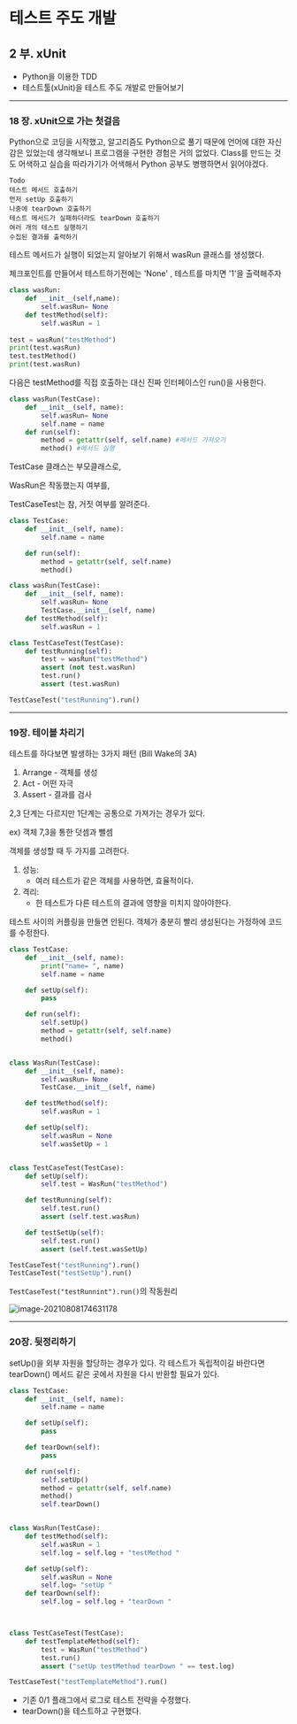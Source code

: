 # 테스트 주도 개발

## 2 부. xUnit

- Python을 이용한 TDD
- 테스트툴(xUnit)을 테스트 주도 개발로 만들어보기

----

### 18 장. xUnit으로 가는 첫걸음

Python으로 코딩을 시작했고, 알고리즘도 Python으로 풀기 때문에 언어에 대한 자신감은 있었는데 생각해보니 프로그램을 구현한 경험은 거의 없었다. Class를 만드는 것도 어색하고 실습을 따라가기가 어색해서 Python 공부도 병행하면서 읽어야겠다.

```
Todo
테스트 메서드 호출하기
먼저 setUp 호출하기
나중에 tearDown 호출하기
테스트 메서드가 실패하더라도 tearDown 호출하기
여러 개의 테스트 실행하기
수집된 결과를 출력하기
```



테스트 메서드가 실행이 되었는지 알아보기 위해서 wasRun 클래스를 생성했다.

체크포인트를 만들어서 테스트하기전에는 'None' , 테스트를 마치면 '1'을 출력해주자

```python
class wasRun:
    def __init__(self,name):
        self.wasRun= None
    def testMethod(self):
        self.wasRun = 1
        
test = wasRun("testMethod")
print(test.wasRun)
test.testMethod()
print(test.wasRun)
```

다음은 testMethod를 직접 호출하는 대신 진짜 인터페이스인 run()을 사용한다.

```python
class wasRun(TestCase):
    def __init__(self, name):
        self.wasRun= None
        self.name = name
    def run(self):
        method = getattr(self, self.name) #메서드 가져오기
        method() #메서드 실행
```



TestCase 클래스는 부모클래스로, 

WasRun은 작동했는지 여부를,

TestCaseTest는 참, 거짓 여부를 알려준다.

```python
class TestCase:
    def __init__(self, name):
        self.name = name

    def run(self):
        method = getattr(self, self.name)
        method()

class wasRun(TestCase):
    def __init__(self, name):
        self.wasRun= None
        TestCase.__init__(self, name)
    def testMethod(self):
        self.wasRun = 1

class TestCaseTest(TestCase):
    def testRunning(self):
        test = wasRun("testMethod")
        assert (not test.wasRun)
        test.run()
        assert (test.wasRun)

TestCaseTest("testRunning").run()
```

----

### 19장. 테이블 차리기

테스트를 하다보면 발생하는 3가지 패턴 (Bill Wake의 3A)

1. Arrange - 객체를 생성
2. Act - 어떤 자극
3. Assert - 결과를 검사

2,3 단계는 다르지만 1단계는 공통으로 가져가는 경우가 있다.

ex) 객체 7,3을 통한 덧셈과 뺄셈

객체를 생성할 때 두 가지를 고려한다.

1. 성능:
   - 여러 테스트가 같은 객체를 사용하면, 효율적이다.
2. 격리:
   - 한 테스트가 다른 테스트의 결과에 영향을 미치지 않아야한다.



테스트 사이의 커플링을 만들면 안된다. 객체가 충분히 빨리 생성된다는 가정하에 코드를 수정한다.



```python
class TestCase:
    def __init__(self, name):
        print("name= ", name)
        self.name = name

    def setUp(self):
        pass

    def run(self):
        self.setUp()
        method = getattr(self, self.name)
        method()


class WasRun(TestCase):
    def __init__(self, name):
        self.wasRun= None
        TestCase.__init__(self, name)

    def testMethod(self):
        self.wasRun = 1

    def setUp(self):
        self.wasRun = None
        self.wasSetUp = 1


class TestCaseTest(TestCase):
    def setUp(self):
        self.test = WasRun("testMethod")

    def testRunning(self):
        self.test.run()
        assert (self.test.wasRun)

    def testSetUp(self):
        self.test.run()
        assert (self.test.wasSetUp)

TestCaseTest("testRunning").run()
TestCaseTest("testSetUp").run()
```

`TestCaseTest("testRunnint").run()`의 작동원리

![image-20210808174631178](C:\Users\mohai\AppData\Roaming\Typora\typora-user-images\image-20210808174631178.png)

----

### 20장. 뒷정리하기

setUp()을 외부 자원을 할당하는 경우가 있다. 각 테스트가 독립적이길 바란다면 tearDown() 메서드 같은 곳에서 자원을 다시 반환할 필요가 있다.



```python
class TestCase:
    def __init__(self, name):
        self.name = name

    def setUp(self):
        pass

    def tearDown(self):
        pass

    def run(self):
        self.setUp()
        method = getattr(self, self.name)
        method()
        self.tearDown()


class WasRun(TestCase):
    def testMethod(self):
        self.wasRun = 1
        self.log = self.log + "testMethod "

    def setUp(self):
        self.wasRun = None
        self.log= "setUp "
    def tearDown(self):
        self.log = self.log + "tearDown "



class TestCaseTest(TestCase):
    def testTemplateMethod(self):
        test = WasRun("testMethod")
        test.run()
        assert ("setUp testMethod tearDown " == test.log)

TestCaseTest("testTemplateMethod").run()
```

- 기존 0/1 플래그에서 로그로 테스트 전략을 수정했다.
- tearDown()을 테스트하고 구현했다.
